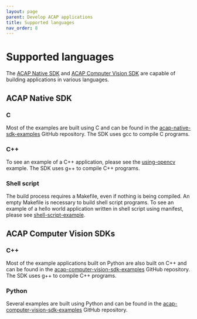 ```yaml
---
layout: page
parent: Develop ACAP applications
title: Supported languages
nav_order: 8
---
```


# Supported languages

The [ACAP Native SDK](https://hub.docker.com/r/axisecp/acap-native-sdk) and [ACAP Computer Vision SDK](https://hub.docker.com/r/axisecp/acap-computer-vision-sdk) are capable of building applications in various languages.

## ACAP Native SDK

### C

Most of the examples are built using C and can be found in the [acap-native-sdk-examples](https://github.com/AxisCommunications/acap-native-sdk-examples) GitHub repository.
The SDK uses gcc to compile C programs.

### C++

To see an example of a C++ application, please see the [using-opencv](https://github.com/AxisCommunications/acap-native-sdk-examples/tree/master/using-opencv) example.
The SDK uses g++ to compile C++ programs.

### Shell script

The build process requires a Makefile, even if nothing is being compiled. An empty Makefile is necessary to build shell script programs. To see an example of a hello world application written in shell script using manifest, please see [shell-script-example](https://github.com/AxisCommunications/acap-native-sdk-examples/tree/master/shell-script-example).

## ACAP Computer Vision SDKs

### C++

Most of the example applications built on Python are also built on C++ and can be found in the [acap-computer-vision-sdk-examples](https://github.com/AxisCommunications/acap-computer-vision-sdk-examples) GitHub repository.
The SDK uses g++ to compile C++ programs.

### Python

Several examples are built using Python and can be found in the [acap-computer-vision-sdk-examples](https://github.com/AxisCommunications/acap-computer-vision-sdk-examples) GitHub repository.
